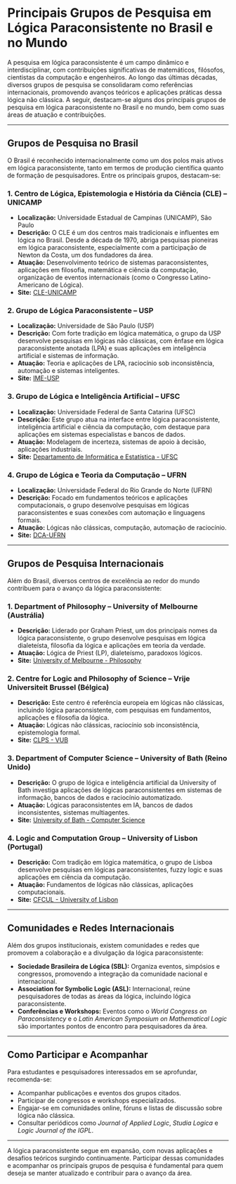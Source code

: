 
# Principais Grupos de Pesquisa em Lógica Paraconsistente no Brasil e no Mundo

A pesquisa em lógica paraconsistente é um campo dinâmico e interdisciplinar, com contribuições significativas de matemáticos, filósofos, cientistas da computação e engenheiros. Ao longo das últimas décadas, diversos grupos de pesquisa se consolidaram como referências internacionais, promovendo avanços teóricos e aplicações práticas dessa lógica não clássica. A seguir, destacam-se alguns dos principais grupos de pesquisa em lógica paraconsistente no Brasil e no mundo, bem como suas áreas de atuação e contribuições.

---

## Grupos de Pesquisa no Brasil

O Brasil é reconhecido internacionalmente como um dos polos mais ativos em lógica paraconsistente, tanto em termos de produção científica quanto de formação de pesquisadores. Entre os principais grupos, destacam-se:

### 1. **Centro de Lógica, Epistemologia e História da Ciência (CLE) – UNICAMP**
- **Localização:** Universidade Estadual de Campinas (UNICAMP), São Paulo
- **Descrição:** O CLE é um dos centros mais tradicionais e influentes em lógica no Brasil. Desde a década de 1970, abriga pesquisas pioneiras em lógica paraconsistente, especialmente com a participação de Newton da Costa, um dos fundadores da área.
- **Atuação:** Desenvolvimento teórico de sistemas paraconsistentes, aplicações em filosofia, matemática e ciência da computação, organização de eventos internacionais (como o Congresso Latino-Americano de Lógica).
- **Site:** [CLE-UNICAMP](https://www.cle.unicamp.br/)

### 2. **Grupo de Lógica Paraconsistente – USP**
- **Localização:** Universidade de São Paulo (USP)
- **Descrição:** Com forte tradição em lógica matemática, o grupo da USP desenvolve pesquisas em lógicas não clássicas, com ênfase em lógica paraconsistente anotada (LPA) e suas aplicações em inteligência artificial e sistemas de informação.
- **Atuação:** Teoria e aplicações de LPA, raciocínio sob inconsistência, automação e sistemas inteligentes.
- **Site:** [IME-USP](https://www.ime.usp.br/)

### 3. **Grupo de Lógica e Inteligência Artificial – UFSC**
- **Localização:** Universidade Federal de Santa Catarina (UFSC)
- **Descrição:** Este grupo atua na interface entre lógica paraconsistente, inteligência artificial e ciência da computação, com destaque para aplicações em sistemas especialistas e bancos de dados.
- **Atuação:** Modelagem de incerteza, sistemas de apoio à decisão, aplicações industriais.
- **Site:** [Departamento de Informática e Estatística - UFSC](https://inf.ufsc.br/)

### 4. **Grupo de Lógica e Teoria da Computação – UFRN**
- **Localização:** Universidade Federal do Rio Grande do Norte (UFRN)
- **Descrição:** Focado em fundamentos teóricos e aplicações computacionais, o grupo desenvolve pesquisas em lógicas paraconsistentes e suas conexões com automação e linguagens formais.
- **Atuação:** Lógicas não clássicas, computação, automação de raciocínio.
- **Site:** [DCA-UFRN](https://www.dca.ufrn.br/)

---

## Grupos de Pesquisa Internacionais

Além do Brasil, diversos centros de excelência ao redor do mundo contribuem para o avanço da lógica paraconsistente:

### 1. **Department of Philosophy – University of Melbourne (Austrália)**
- **Descrição:** Liderado por Graham Priest, um dos principais nomes da lógica paraconsistente, o grupo desenvolve pesquisas em lógica dialeteísta, filosofia da lógica e aplicações em teoria da verdade.
- **Atuação:** Lógica de Priest (LP), dialeteísmo, paradoxos lógicos.
- **Site:** [University of Melbourne - Philosophy](https://arts.unimelb.edu.au/philosophy)

### 2. **Centre for Logic and Philosophy of Science – Vrije Universiteit Brussel (Bélgica)**
- **Descrição:** Este centro é referência europeia em lógicas não clássicas, incluindo lógica paraconsistente, com pesquisas em fundamentos, aplicações e filosofia da lógica.
- **Atuação:** Lógicas não clássicas, raciocínio sob inconsistência, epistemologia formal.
- **Site:** [CLPS - VUB](https://www.vub.be/CLPS/)

### 3. **Department of Computer Science – University of Bath (Reino Unido)**
- **Descrição:** O grupo de lógica e inteligência artificial da University of Bath investiga aplicações de lógicas paraconsistentes em sistemas de informação, bancos de dados e raciocínio automatizado.
- **Atuação:** Lógicas paraconsistentes em IA, bancos de dados inconsistentes, sistemas multiagentes.
- **Site:** [University of Bath - Computer Science](https://www.bath.ac.uk/departments/department-of-computer-science/)

### 4. **Logic and Computation Group – University of Lisbon (Portugal)**
- **Descrição:** Com tradição em lógica matemática, o grupo de Lisboa desenvolve pesquisas em lógicas paraconsistentes, fuzzy logic e suas aplicações em ciência da computação.
- **Atuação:** Fundamentos de lógicas não clássicas, aplicações computacionais.
- **Site:** [CFCUL - University of Lisbon](https://cfcul.campus.ciencias.ulisboa.pt/)

---

## Comunidades e Redes Internacionais

Além dos grupos institucionais, existem comunidades e redes que promovem a colaboração e a divulgação da lógica paraconsistente:

- **Sociedade Brasileira de Lógica (SBL):** Organiza eventos, simpósios e congressos, promovendo a integração da comunidade nacional e internacional.
- **Association for Symbolic Logic (ASL):** Internacional, reúne pesquisadores de todas as áreas da lógica, incluindo lógica paraconsistente.
- **Conferências e Workshops:** Eventos como o *World Congress on Paraconsistency* e o *Latin American Symposium on Mathematical Logic* são importantes pontos de encontro para pesquisadores da área.

---

## Como Participar e Acompanhar

Para estudantes e pesquisadores interessados em se aprofundar, recomenda-se:

- Acompanhar publicações e eventos dos grupos citados.
- Participar de congressos e workshops especializados.
- Engajar-se em comunidades online, fóruns e listas de discussão sobre lógica não clássica.
- Consultar periódicos como *Journal of Applied Logic*, *Studia Logica* e *Logic Journal of the IGPL*.

---

A lógica paraconsistente segue em expansão, com novas aplicações e desafios teóricos surgindo continuamente. Participar dessas comunidades e acompanhar os principais grupos de pesquisa é fundamental para quem deseja se manter atualizado e contribuir para o avanço da área.
```
